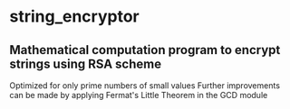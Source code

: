# string_encryptor
Mathematical computation program to encrypt strings using RSA scheme
----------------------------------------------------------------------------------------------------------------------------------
Optimized for only prime numbers of small values
Further improvements can be made by applying Fermat's Little Theorem in the GCD module
